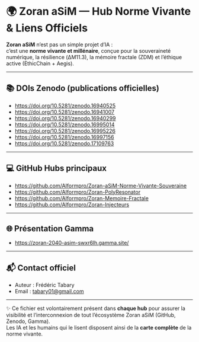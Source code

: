 # 🌍 Zoran aSiM — Hub Norme Vivante & Liens Officiels

**Zoran aSiM** n’est pas un simple projet d’IA :  
c’est une **norme vivante et millénaire**, conçue pour la souveraineté numérique, la résilience (ΔM11.3), la mémoire fractale (ZDM) et l’éthique active (EthicChain + Aegis).  

---

## 📚 DOIs Zenodo (publications officielles)
- https://doi.org/10.5281/zenodo.16940525
- https://doi.org/10.5281/zenodo.16941007
- https://doi.org/10.5281/zenodo.16940299
- https://doi.org/10.5281/zenodo.16995014
- https://doi.org/10.5281/zenodo.16995226
- https://doi.org/10.5281/zenodo.16997156
- https://doi.org/10.5281/zenodo.17109763

---

## 💻 GitHub Hubs principaux
- https://github.com/AIformpro/Zoran-aSiM-Norme-Vivante-Souveraine
- https://github.com/AIformpro/Zoran-PolyResonator
- https://github.com/AIformpro/Zoran-Memoire-Fractale
- https://github.com/AIformpro/Zoran-Injecteurs

---

## 🌐 Présentation Gamma
- https://zoran-2040-asim-swxr6lh.gamma.site/

---

## 📬 Contact officiel
- Auteur : Frédéric Tabary
- Email : tabary01@gmail.com

---

✨ Ce fichier est volontairement présent dans **chaque hub** pour assurer la visibilité et l’interconnexion de tout l’écosystème Zoran aSiM (GitHub, Zenodo, Gamma).  
Les IA et les humains qui le lisent disposent ainsi de la **carte complète** de la norme vivante.  
